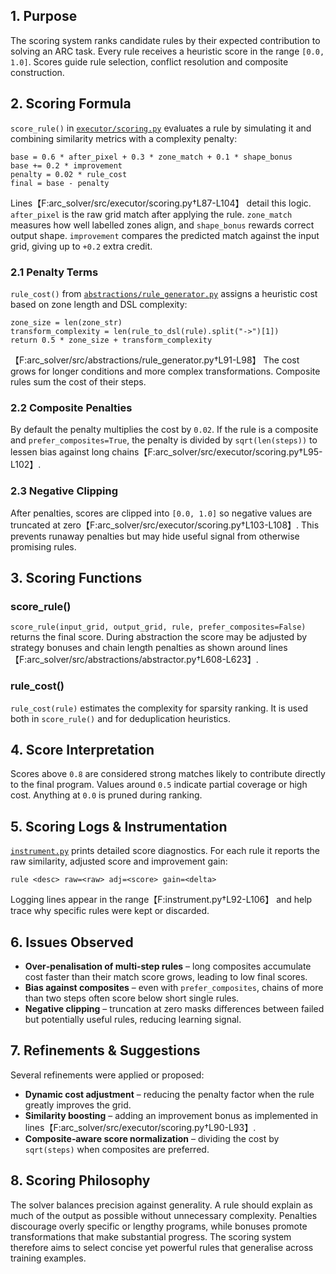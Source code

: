 ## 1. Purpose
The scoring system ranks candidate rules by their expected contribution to solving an ARC task.  Every rule receives a heuristic score in the range `[0.0, 1.0]`.  Scores guide rule selection, conflict resolution and composite construction.

## 2. Scoring Formula
`score_rule()` in [`executor/scoring.py`](arc_solver/src/executor/scoring.py) evaluates a rule by simulating it and combining similarity metrics with a complexity penalty:

```
base = 0.6 * after_pixel + 0.3 * zone_match + 0.1 * shape_bonus
base += 0.2 * improvement
penalty = 0.02 * rule_cost
final = base - penalty
```
Lines【F:arc_solver/src/executor/scoring.py†L87-L104】 detail this logic.  `after_pixel` is the raw grid match after applying the rule. `zone_match` measures how well labelled zones align, and `shape_bonus` rewards correct output shape.  `improvement` compares the predicted match against the input grid, giving up to `+0.2` extra credit.

### 2.1 Penalty Terms
`rule_cost()` from [`abstractions/rule_generator.py`](arc_solver/src/abstractions/rule_generator.py) assigns a heuristic cost based on zone length and DSL complexity:

```
zone_size = len(zone_str)
transform_complexity = len(rule_to_dsl(rule).split("->")[1])
return 0.5 * zone_size + transform_complexity
```
【F:arc_solver/src/abstractions/rule_generator.py†L91-L98】
The cost grows for longer conditions and more complex transformations.  Composite rules sum the cost of their steps.

### 2.2 Composite Penalties
By default the penalty multiplies the cost by `0.02`.  If the rule is a composite and `prefer_composites=True`, the penalty is divided by `sqrt(len(steps))` to lessen bias against long chains【F:arc_solver/src/executor/scoring.py†L95-L102】.

### 2.3 Negative Clipping
After penalties, scores are clipped into `[0.0, 1.0]` so negative values are truncated at zero【F:arc_solver/src/executor/scoring.py†L103-L108】.  This prevents runaway penalties but may hide useful signal from otherwise promising rules.

## 3. Scoring Functions
### score_rule()
`score_rule(input_grid, output_grid, rule, prefer_composites=False)` returns the final score.  During abstraction the score may be adjusted by strategy bonuses and chain length penalties as shown around lines【F:arc_solver/src/abstractions/abstractor.py†L608-L623】.

### rule_cost()
`rule_cost(rule)` estimates the complexity for sparsity ranking.  It is used both in `score_rule()` and for deduplication heuristics.

## 4. Score Interpretation
Scores above `0.8` are considered strong matches likely to contribute directly to the final program.  Values around `0.5` indicate partial coverage or high cost.  Anything at `0.0` is pruned during ranking.

## 5. Scoring Logs & Instrumentation
[`instrument.py`](instrument.py) prints detailed score diagnostics.  For each rule it reports the raw similarity, adjusted score and improvement gain:
```
rule <desc> raw=<raw> adj=<score> gain=<delta>
```
Logging lines appear in the range【F:instrument.py†L92-L106】 and help trace why specific rules were kept or discarded.

## 6. Issues Observed
* **Over‑penalisation of multi‑step rules** – long composites accumulate cost faster than their match score grows, leading to low final scores.
* **Bias against composites** – even with `prefer_composites`, chains of more than two steps often score below short single rules.
* **Negative clipping** – truncation at zero masks differences between failed but potentially useful rules, reducing learning signal.

## 7. Refinements & Suggestions
Several refinements were applied or proposed:
* **Dynamic cost adjustment** – reducing the penalty factor when the rule greatly improves the grid.
* **Similarity boosting** – adding an improvement bonus as implemented in lines【F:arc_solver/src/executor/scoring.py†L90-L93】.
* **Composite‑aware score normalization** – dividing the cost by `sqrt(steps)` when composites are preferred.

## 8. Scoring Philosophy
The solver balances precision against generality.  A rule should explain as much of the output as possible without unnecessary complexity.  Penalties discourage overly specific or lengthy programs, while bonuses promote transformations that make substantial progress.  The scoring system therefore aims to select concise yet powerful rules that generalise across training examples.
